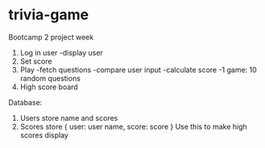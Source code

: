# trivia-game
Bootcamp 2 project week

1. Log in user
  -display user
2. Set score
3. Play
  -fetch questions
  -compare user input
  -calculate score
  -1 game: 10 random questions
4. High score board


Database:
1. Users
    store name and scores
2. Scores
    store { user: user name, score: score }
    Use this to make high scores display
